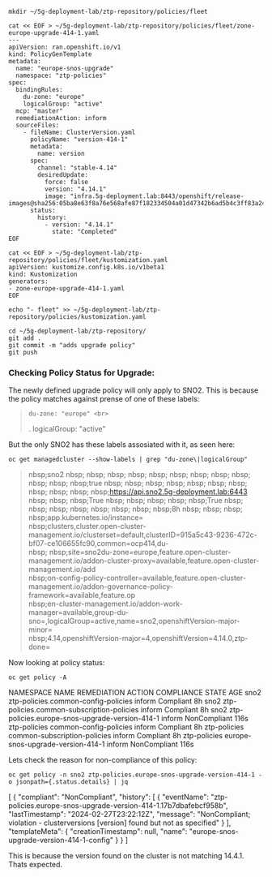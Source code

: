 ```
mkdir ~/5g-deployment-lab/ztp-repository/policies/fleet
```
```
cat << EOF > ~/5g-deployment-lab/ztp-repository/policies/fleet/zone-europe-upgrade-414-1.yaml
---
apiVersion: ran.openshift.io/v1
kind: PolicyGenTemplate
metadata:
  name: "europe-snos-upgrade"
  namespace: "ztp-policies"
spec:
  bindingRules:
    du-zone: "europe"
    logicalGroup: "active"
  mcp: "master"
  remediationAction: inform
  sourceFiles:
    - fileName: ClusterVersion.yaml
      policyName: "version-414-1"
      metadata:
        name: version
      spec:
        channel: "stable-4.14"
        desiredUpdate:
          force: false
          version: "4.14.1"
          image: "infra.5g-deployment.lab:8443/openshift/release-images@sha256:05ba8e63f8a76e568afe87f182334504a01d47342b6ad5b4c3ff83a2463018bd"
      status:
        history:
          - version: "4.14.1"
            state: "Completed"
EOF
```
```
cat << EOF > ~/5g-deployment-lab/ztp-repository/policies/fleet/kustomization.yaml
apiVersion: kustomize.config.k8s.io/v1beta1
kind: Kustomization
generators:
- zone-europe-upgrade-414-1.yaml
EOF
```

```
echo "- fleet" >> ~/5g-deployment-lab/ztp-repository/policies/kustomization.yaml
```

```
cd ~/5g-deployment-lab/ztp-repository/
git add .
git commit -m "adds upgrade policy"
git push
```

### Checking Policy Status for Upgrade:

The newly defined upgrade policy will only apply to SNO2.  This is because the policy matches against prense of one of these labels:
>     du-zone: "europe" <br>
>.    logicalGroup: "active"<br>

But the only SNO2 has these labels assosiated with it, as seen here: 

```
oc get managedcluster --show-labels | grep "du-zone\|logicalGroup"
```
> nbsp;sno2 nbsp; nbsp; nbsp; nbsp; nbsp; nbsp; nbsp; nbsp; nbsp; nbsp; nbsp; nbsp;true nbsp; nbsp; nbsp; nbsp; nbsp; nbsp; nbsp; nbsp; nbsp; nbsp; nbsp;https://api.sno2.5g-deployment.lab:6443 nbsp; nbsp; nbsp;True nbsp; nbsp; nbsp; nbsp; nbsp;True nbsp; nbsp; nbsp; nbsp; nbsp; nbsp; nbsp; nbsp;8h nbsp; nbsp; nbsp; nbsp;app.kubernetes.io/instance=<br>
> nbsp;clusters,cluster.open-cluster-management.io/clusterset=default,clusterID=915a5c43-9236-472c-bf07-ce106655fc90,common=ocp414,du-<br> nbsp;
> nbsp;site=sno2du-zone=europe,feature.open-cluster-management.io/addon-cluster-proxy=available,feature.open-cluster-management.io/add<br>
> nbsp;on-config-policy-controller=available,feature.open-cluster-management.io/addon-governance-policy-framework=available,feature.op<br>
> nbsp;en-cluster-management.io/addon-work-manager=available,group-du-sno=,logicalGroup=active,name=sno2,openshiftVersion-major-minor=<br>
> nbsp;4.14,openshiftVersion-major=4,openshiftVersion=4.14.0,ztp-done=<br>

Now looking at policy status: 

```
oc get policy -A
```
NAMESPACE      NAME                                             REMEDIATION ACTION   COMPLIANCE STATE   AGE
sno2           ztp-policies.common-config-policies              inform               Compliant          8h
sno2           ztp-policies.common-subscription-policies        inform               Compliant          8h
sno2           ztp-policies.europe-snos-upgrade-version-414-1   inform               NonCompliant       116s
ztp-policies   common-config-policies                           inform               Compliant          8h
ztp-policies   common-subscription-policies                     inform               Compliant          8h
ztp-policies   europe-snos-upgrade-version-414-1                inform               NonCompliant       116s

Lets check the reason for non-compliance of this policy: 

```
oc get policy -n sno2 ztp-policies.europe-snos-upgrade-version-414-1 -o jsonpath={.status.details} | jq
```

[
  {
    "compliant": "NonCompliant",
    "history": [
      {
        "eventName": "ztp-policies.europe-snos-upgrade-version-414-1.17b7dbafebcf958b",
        "lastTimestamp": "2024-02-27T23:22:12Z",
        "message": "NonCompliant; violation - clusterversions [version] found but not as specified"
      }
    ],
    "templateMeta": {
      "creationTimestamp": null,
      "name": "europe-snos-upgrade-version-414-1-config"
    }
  }
]

This is because the version found on the cluster is not matching 14.4.1. Thats expected. 

